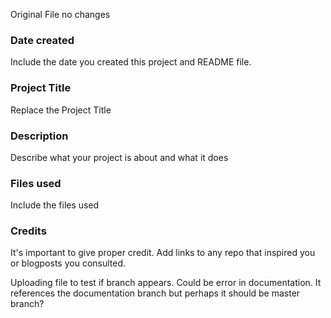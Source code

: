 Original File no changes

### Date created
Include the date you created this project and README file.

### Project Title
Replace the Project Title

### Description
Describe what your project is about and what it does

### Files used
Include the files used

### Credits
It's important to give proper credit. Add links to any repo that inspired you or blogposts you consulted.

Uploading file to test if branch appears. Could be error in documentation. 
It references the documentation branch but perhaps it should be master branch?